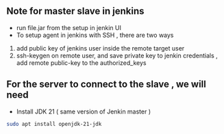 ## Note for master slave in jenkins 
- run file.jar from the setup in jenkin UI 
- To setup agent in jenkins with SSH , there are two ways 
1. add public key of jenkins user inside the remote target user 
2. ssh-keygen on remote user, and save private key to jenkin credentials , add remote public-key to the authorized_keys


## For the server to connect to the slave , we will need 
- Install JDK 21 ( same version of Jenkin master )
```bash
sudo apt install openjdk-21-jdk
```